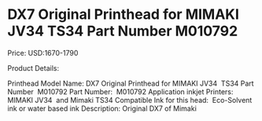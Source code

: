 # DX7 Original Printhead for MIMAKI JV34  TS34 Part Number  M010792

Price: USD:1670-1790

Product Details:

Printhead Model Name: DX7 Original Printhead for MIMAKI JV34  TS34 Part Number  M010792
Part Number:  M010792
Application inkjet Printers:  MIMAKI JV34  and Mimaki TS34
Compatible Ink for this head:  Eco-Solvent ink or water based ink
Description:
Original DX7 of Mimaki
